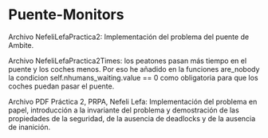 # Puente-Monitors
Archivo NefeliLefaPractica2: Implementación del problema del puente de Ambite. 

Archivo NefeliLefaPractica2Times: los peatones pasan más tiempo en el puente y los coches menos. Por eso he añadido en la funciones are_nobody la condicion self.nhumans_waiting.value == 0 como obligatoria para que los coches puedan pasar el puente. 


Archivo PDF Práctica 2, PRPA, Nefeli Lefa: Implementación del problema en papel, introducción a la invariante del problema y demostración de las propiedades de la seguridad, de la ausencia de deadlocks y de la ausencia de inanición. 



